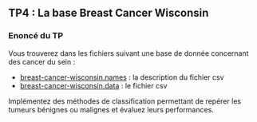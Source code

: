## TP4 : La base Breast Cancer Wisconsin

### Enoncé du TP

Vous trouverez dans les fichiers suivant une base de donnée concernant des
cancer du sein :
- [breast-cancer-wisconsin.names](breast-cancer-wisconsin.names) : la description
du fichier csv
- [breast-cancer-wisconsin.data](breast-cancer-wisconsin.data) : le fichier csv

Implémentez des méthodes de classification permettant de repérer les tumeurs
bénignes ou malignes et évaluez leurs performances.
